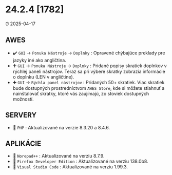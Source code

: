 # 24.2.4 [1782]

⏰ 2025-04-17

## AWES
- ✔️ `GUI` -> `Ponuka Nástroje` -> `Doplnky` : Opravené chýbajúce preklady pre jazyky iné ako angličtina.  
- ➕ `GUI` -> `Ponuka Nástroje` -> `Doplnky` : Pridané popisy skratiek doplnkov v rýchlej paneli nástrojov. Teraz sa pri výbere skratky zobrazia informácie o doplnku (LEN v angličtine).  
- ➕ `GUI` -> `Rýchla panel nástrojov` : Pridaných 50+ skratiek. Viac skratiek bude dostupných prostredníctvom `AWES Store`, kde si môžete stiahnuť a nainštalovať skratky, ktoré vás zaujímajú, zo stoviek dostupných možností.

## SERVERY
- 🔄 `PHP`    : Aktualizované na verzie 8.3.20 a 8.4.6.

## APLIKÁCIE
- 🔄 `Norepad++` : Aktualizované na verziu 8.7.9.
- 🔄 `Firefox Developer Edition` : Aktualizované na verziu 138.0b8.
- 🔄 `Visual Studio Code` : Aktualizované na verziu 1.99.3.
